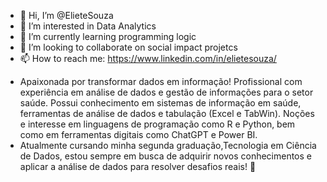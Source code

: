 - 👋 Hi, I’m @ElieteSouza
- 👀 I’m interested in Data Analytics
- 🌱 I’m currently learning programming logic
- 💞️ I’m looking to collaborate on social impact projetcs
- 📫 How to reach me: https://www.linkedin.com/in/elietesouza/

<!---
ElieteSouza/ElieteSouza is a ✨ special ✨ repository because its `README.md` (this file) appears on your GitHub profile.
You can click the Preview link to take a look at your changes.
--->

- Apaixonada por transformar dados em informação! Profissional com experiência em análise de dados e gestão de informações para o setor saúde. Possui conhecimento em sistemas de informação em saúde, ferramentas de análise de dados e tabulação (Excel e TabWin). Noções e interesse em linguagens de programação como R e Python, bem como em ferramentas digitais como ChatGPT e Power BI. 
- Atualmente cursando minha segunda graduação,Tecnologia em Ciência de Dados, estou sempre em busca de adquirir novos conhecimentos e aplicar a análise de dados para resolver desafios reais! 🎯
